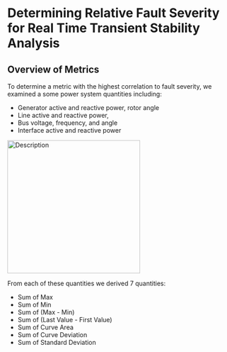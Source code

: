 # Determining Relative Fault Severity for Real Time Transient Stability Analysis
## Overview of Metrics

To determine a metric with the highest correlation to fault severity, we examined a some power system quantities including:
*	Generator active and reactive power, rotor angle
*	Line active and reactive power,
*	Bus voltage, frequency, and angle
*	Interface active and reactive power
  
<img src="![image](https://github.com/user-attachments/assets/a80ed0e6-8148-4031-b302-22d0be4f6997)
" alt="Description" width="300"/>

From each of these quantities we derived 7 quantities:
* Sum of Max
* Sum of Min
* Sum of (Max - Min)
* Sum of (Last Value - First Value)
* Sum of Curve Area
* Sum of Curve Deviation
* Sum of Standard Deviation
